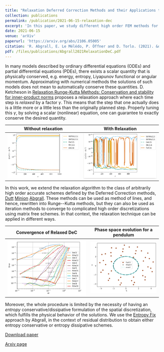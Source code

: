 ```yaml
---
title: "Relaxation Deferred Correction Methods and their Applications to Residual Distribution Schemes"
collection: publications
permalink: /publication/2021-06-15-relaxation-dec
excerpt: 'In this paper, we study different high order FEM methods for hyperbolic problems, providing parameters that lead to stable and reliable schemes. [Download paper](/files/publications/Abgrall2021RelaxationDeC.pdf)'
date: 2021-06-15
venue: 'arXiv'
paperurl: 'https://arxiv.org/abs/2106.05005'
citation: 'R. Abgrall, E. Le Mélédo, P. Öffner and D. Torlo. (2021). &quot;Relaxation Deferred Correction Methods and their Applications to Residual Distribution Schemes. &quot; <i>arXiv preprint</i>, https://arxiv.org/abs/2106.05005.'
pdf: /files/publications/Abgrall2021RelaxationDeC.pdf
---
```

In many models described by ordinary differential equations (ODEs) and partial differential equations (PDEs), there exists a scalar quantity that is physically conserved, e.g. energy, entropy, Liyapunov functional or angular momentum. Approximating with numerical methods the solutions of such models does not mean to automatically conserve these quantities. D. Ketcheson in [Relaxation Runge-Kutta Methods: Conservation and stability for inner-product norms](https://arxiv.org/abs/1905.09847) proposes a relaxation approach where each time step is *relaxed* by a factor $\gamma$. This means that the step that one actually does is a little more or a little less than the originally planned step. Properly tuning this $\gamma$, by solving a scalar (nonlinear) equation, one can guarantee to exactly conserve the desired quantity.

Without relaxation         |  With Relaxation 
:-------------------------:|:-------------------------:
![Energy error without relaxation](/images/relaxation-dec/pendulum__energy_standard.png)|![Energy error with relaxation](/images/relaxation-dec/pendulum__energy_relaxed.png)


In this work, we extend the relaxation algorithm to the class of arbitrarily high order accurate schemes defined by the Deferred Correction methods, [Dutt](https://doi.org/10.1023/A:1022338906936) [Minion](https://doi.org/10.4310/CMS.2003.v1.n3.a6) [Abgrall](https://doi.org/10.1007/s10915-017-0498-4). These methods can be used as method of lines, and hence, rewritten into Runge--Kutta methods, but they can also be used as iteration methods to converge to complicated high order discretizations using matrix free schemes. In that context, the relaxation technique can be applied in different ways. 

Convergence of Relaxed DeC         |  Phase space evolution for a pendulum 
:-------------------------:|:-------------------------:
![Error convergence for pendulum test](/images/relaxation-dec/convergence.png)|![Phase space comparison](/images/relaxation-dec/phasePendulum.png)

Moreover, the whole procedure is limited by the necessity of having an *entropy* conservative/dissipative formulation of the spatial discretization, which fulfills the physical behavior of the solutions. We use the [Entropy Fix](https://doi.org/10.1016/j.jcp.2018.06.031) approach by Abgrall, in the context of residual distribution to obtain either entropy conservative or entropy dissipative schemes.

[Download paper](/files/publications/Abgrall2021RelaxationDeC.pdf)

[Arxiv page](https://arxiv.org/abs/2106.05005)
